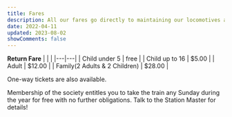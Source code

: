 ```yaml
---
title: Fares
description: All our fares go directly to maintaining our locomotives and railway.
date: 2022-04-11
updated: 2023-08-02
showComments: false
---
```


**Return Fare**
|   |   |
|---|---|
| Child under 5 | free | 
| Child up to 16 | $5.00 | 
| Adult | $12.00 | 
| Family(2 Adults & 2 Children) | $28.00 | 



One-way tickets are also available.

Membership of the society entitles you to take the train any Sunday during the year for free with no further obligations. Talk to the Station Master for details!